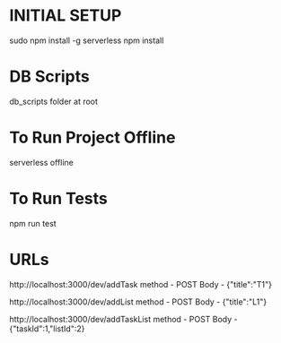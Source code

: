 # INITIAL SETUP
sudo npm install -g serverless
npm install

# DB Scripts 
db_scripts folder at root

# To Run Project Offline
serverless offline

# To Run Tests
npm run test

# URLs
http://localhost:3000/dev/addTask
method - POST
Body - {"title":"T1"}

http://localhost:3000/dev/addList
method - POST
Body - {"title":"L1"}

http://localhost:3000/dev/addTaskList
method - POST
Body - {"taskId":1,"listId":2}


